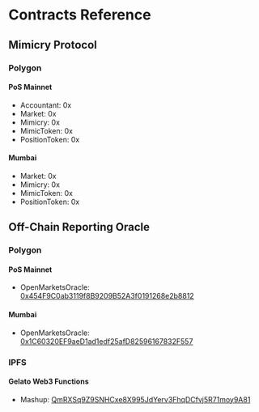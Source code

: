 # Contracts Reference

## Mimicry Protocol

### Polygon

#### PoS Mainnet

* Accountant: 0x
* Market: 0x
* Mimicry: 0x
* MimicToken: 0x
* PositionToken: 0x

#### Mumbai

* Market: 0x
* Mimicry: 0x
* MimicToken: 0x
* PositionToken: 0x

## Off-Chain Reporting Oracle

### Polygon

#### PoS Mainnet

* OpenMarketsOracle: [0x454F9C0ab3119f8B9209B52A3f0191268e2b8812](https://polygonscan.com/address/0x454F9C0ab3119f8B9209B52A3f0191268e2b8812)

#### Mumbai

* OpenMarketsOracle: [0x1C60320EF9aeD1ad1edf25afD82596167832F557](https://mumbai.polygonscan.com/address/0x1C60320EF9aeD1ad1edf25afD82596167832F557)

### IPFS

#### Gelato Web3 Functions

* Mashup: [QmRXSq9Z9SNHCxe8X995JdYerv3FhqDCfvj5R71moy9A81](https://ipfs.io/ipfs/QmRXSq9Z9SNHCxe8X995JdYerv3FhqDCfvj5R71moy9A81)
